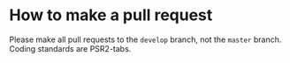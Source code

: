 # How to make a pull request

Please make all pull requests to the `develop` branch, not the `master` branch.
Coding standards are PSR2-tabs.